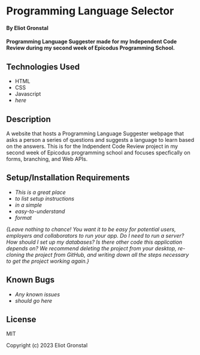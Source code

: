 # Programming Language Selector

#### By Eliot Gronstal

#### Programming Language Suggester made for my Independent Code Review during my second week of Epicodus Programming School.

## Technologies Used

* HTML
* CSS
* Javascript
* _here_

## Description

A website that hosts a Programming Language Suggester webpage that asks a person a series of questions and suggests a language to learn based on the answers. This is for the Indpendent Code Review project in my second week of Epicodus programming school and focuses specfically on forms, branching, and Web APIs.

## Setup/Installation Requirements

* _This is a great place_
* _to list setup instructions_
* _in a simple_
* _easy-to-understand_
* _format_

_{Leave nothing to chance! You want it to be easy for potential users, employers and collaborators to run your app. Do I need to run a server? How should I set up my databases? Is there other code this application depends on? We recommend deleting the project from your desktop, re-cloning the project from GitHub, and writing down all the steps necessary to get the project working again.}_

## Known Bugs

* _Any known issues_
* _should go here_

## License

MIT

Copyright (c) 2023 Eliot Gronstal
